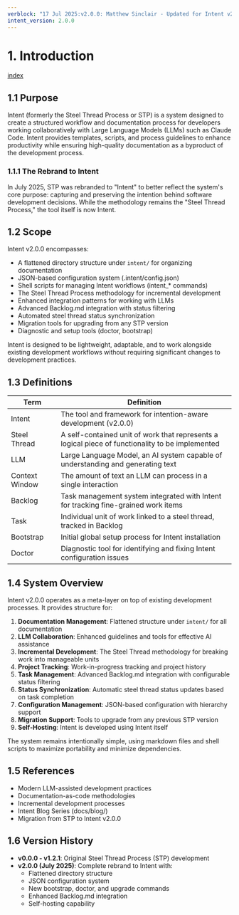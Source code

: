 ```yaml
---
verblock: "17 Jul 2025:v2.0.0: Matthew Sinclair - Updated for Intent v2.0.0 (As-Built)"
intent_version: 2.0.0
---
```

# 1. Introduction

[index](<./technical_product_design.md>)

## 1.1 Purpose

Intent (formerly the Steel Thread Process or STP) is a system designed to create a structured workflow and documentation process for developers working collaboratively with Large Language Models (LLMs) such as Claude Code. Intent provides templates, scripts, and process guidelines to enhance productivity while ensuring high-quality documentation as a byproduct of the development process.

### 1.1.1 The Rebrand to Intent

In July 2025, STP was rebranded to "Intent" to better reflect the system's core purpose: capturing and preserving the intention behind software development decisions. While the methodology remains the "Steel Thread Process," the tool itself is now Intent.

## 1.2 Scope

Intent v2.0.0 encompasses:

- A flattened directory structure under `intent/` for organizing documentation
- JSON-based configuration system (.intent/config.json)
- Shell scripts for managing Intent workflows (intent_* commands)
- The Steel Thread Process methodology for incremental development
- Enhanced integration patterns for working with LLMs
- Advanced Backlog.md integration with status filtering
- Automated steel thread status synchronization
- Migration tools for upgrading from any STP version
- Diagnostic and setup tools (doctor, bootstrap)

Intent is designed to be lightweight, adaptable, and to work alongside existing development workflows without requiring significant changes to development practices.

## 1.3 Definitions

| Term           | Definition                                                                                       |
|----------------|--------------------------------------------------------------------------------------------------|
| Intent         | The tool and framework for intention-aware development (v2.0.0)                                  |
| Steel Thread   | A self-contained unit of work that represents a logical piece of functionality to be implemented |
| LLM            | Large Language Model, an AI system capable of understanding and generating text                  |
| Context Window | The amount of text an LLM can process in a single interaction                                    |
| Backlog        | Task management system integrated with Intent for tracking fine-grained work items               |
| Task           | Individual unit of work linked to a steel thread, tracked in Backlog                             |
| Bootstrap      | Initial global setup process for Intent installation                                             |
| Doctor         | Diagnostic tool for identifying and fixing Intent configuration issues                           |

## 1.4 System Overview

Intent v2.0.0 operates as a meta-layer on top of existing development processes. It provides structure for:

1. **Documentation Management**: Flattened structure under `intent/` for all documentation
2. **LLM Collaboration**: Enhanced guidelines and tools for effective AI assistance
3. **Incremental Development**: The Steel Thread methodology for breaking work into manageable units
4. **Project Tracking**: Work-in-progress tracking and project history
5. **Task Management**: Advanced Backlog.md integration with configurable status filtering
6. **Status Synchronization**: Automatic steel thread status updates based on task completion
7. **Configuration Management**: JSON-based configuration with hierarchy support
8. **Migration Support**: Tools to upgrade from any previous STP version
9. **Self-Hosting**: Intent is developed using Intent itself

The system remains intentionally simple, using markdown files and shell scripts to maximize portability and minimize dependencies.

## 1.5 References

- Modern LLM-assisted development practices
- Documentation-as-code methodologies
- Incremental development processes
- Intent Blog Series (docs/blog/)
- Migration from STP to Intent v2.0.0

## 1.6 Version History

- **v0.0.0 - v1.2.1**: Original Steel Thread Process (STP) development
- **v2.0.0 (July 2025)**: Complete rebrand to Intent with:
  - Flattened directory structure
  - JSON configuration system
  - New bootstrap, doctor, and upgrade commands
  - Enhanced Backlog.md integration
  - Self-hosting capability
